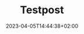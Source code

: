 ---
title: Testpost
description:
toc: true
authors: [lure]
tags: []
categories: []
series: []
date: 2023-04-05T14:44:38+02:00
lastmod: 2023-04-05T14:44:38+02:00
featuredVideo:
featuredImage:
draft: yes
---